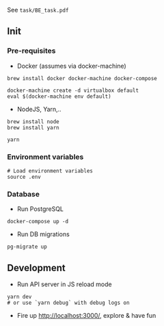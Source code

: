 See `task/BE_task.pdf`

## Init 

### Pre-requisites

* Docker (assumes via docker-machine)
```
brew install docker docker-machine docker-compose

docker-machine create -d virtualbox default
eval $(docker-machine env default)
```
* NodeJS, Yarn,.. 

```
brew install node
brew install yarn

yarn
```

### Environment variables

```
# Load environment variables
source .env
```

### Database

* Run PostgreSQL
```
docker-compose up -d
``` 

* Run DB migrations

```
pg-migrate up
```

## Development

* Run API server in JS reload mode

```
yarn dev
# or use `yarn debug` with debug logs on
```

* Fire up [http://localhost:3000/](http://localhost:3000/), explore & have fun
